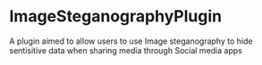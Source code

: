 # ImageSteganographyPlugin
A plugin aimed to allow users to use Image steganography to hide sentisitive data when sharing media through Social media apps
